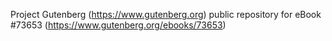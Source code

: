 Project Gutenberg (https://www.gutenberg.org) public repository for eBook #73653 (https://www.gutenberg.org/ebooks/73653)
